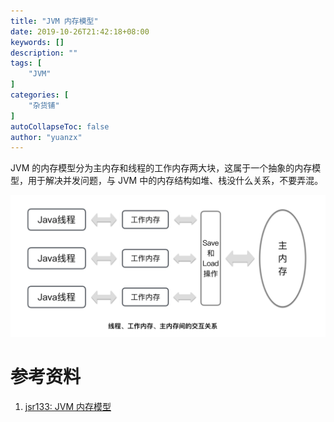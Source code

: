 ```yaml
---
title: "JVM 内存模型"
date: 2019-10-26T21:42:18+08:00
keywords: []
description: ""
tags: [
    "JVM"
]
categories: [
    "杂货铺"
]
autoCollapseToc: false
author: "yuanzx"
---
```


JVM 的内存模型分为主内存和线程的工作内存两大块，这属于一个抽象的内存模型，用于解决并发问题，与 JVM 中的内存结构如堆、栈没什么关系，不要弄混。

![](/hub/2019/october/8.png)

# 参考资料

1. [jsr133: JVM 内存模型](http://www.cs.umd.edu/~pugh/java/memoryModel/jsr133.pdf)